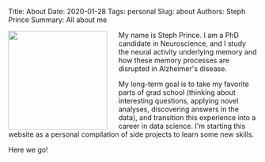 Title: About
Date: 2020-01-28 
Tags: personal
Slug: about
Authors: Steph Prince
Summary: All about me

<img src="/images/steph-circle.jpg" align="left" width="200" style="padding-right:20px;"/>

My name is Steph Prince. I am a PhD candidate in Neuroscience, and I study the neural activity underlying memory and how these memory processes are disrupted in Alzheimer's disease.

My long-term goal is to take my favorite parts of grad school (thinking about interesting questions, applying novel analyses, discovering answers in the data), and transition this experience into a career in data science. I'm starting this website as a personal compilation of side projects to learn some new skills.

Here we go!
